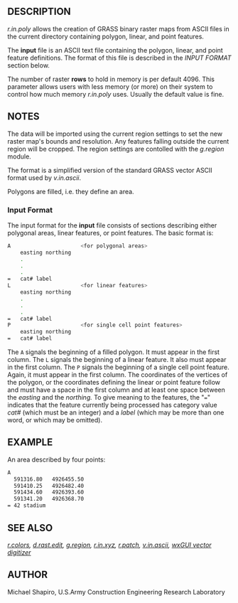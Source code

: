 ## DESCRIPTION

*r.in.poly* allows the creation of GRASS binary raster maps from ASCII
files in the current directory containing polygon, linear, and point
features.

The **input** file is an ASCII text file containing the polygon, linear,
and point feature definitions. The format of this file is described in
the *INPUT FORMAT* section below.

The number of raster **rows** to hold in memory is per default 4096.
This parameter allows users with less memory (or more) on their system
to control how much memory *r.in.poly* uses. Usually the default value
is fine.

## NOTES

The data will be imported using the current region settings to set the
new raster map's bounds and resolution. Any features falling outside the
current region will be cropped. The region settings are contolled with
the *g.region* module.

The format is a simplified version of the standard GRASS vector ASCII
format used by *v.in.ascii*.

Polygons are filled, i.e. they define an area.

### Input Format

The input format for the **input** file consists of sections describing
either polygonal areas, linear features, or point features. The basic
format is:

```bash
A                      <for polygonal areas>
    easting northing
    .
    .
    .
=   cat# label
L                      <for linear features>
    easting northing
    .
    .
    .
=   cat# label
P                      <for single cell point features>
    easting northing
=   cat# label
```

The `A` signals the beginning of a filled polygon. It must appear in the
first column. The `L` signals the beginning of a linear feature. It also
must appear in the first column. The `P` signals the beginning of a
single cell point feature. Again, it must appear in the first column.
The coordinates of the vertices of the polygon, or the coordinates
defining the linear or point feature follow and must have a space in the
first column and at least one space between the *easting* and the
*northing.* To give meaning to the features, the "`=`" indicates that
the feature currently being processed has category value *cat#* (which
must be an integer) and a *label* (which may be more than one word, or
which may be omitted).

## EXAMPLE

An area described by four points:

```bash
A
  591316.80   4926455.50
  591410.25   4926482.40
  591434.60   4926393.60
  591341.20   4926368.70
= 42 stadium
```

## SEE ALSO

*[r.colors](r.colors.md), [d.rast.edit](d.rast.edit.md),
[g.region](g.region.md), [r.in.xyz](r.in.xyz.md), [r.patch](r.patch.md),
[v.in.ascii](v.in.ascii.md), [wxGUI vector digitizer](wxGUI.vdigit.md)*

## AUTHOR

Michael Shapiro, U.S.Army Construction Engineering Research Laboratory
